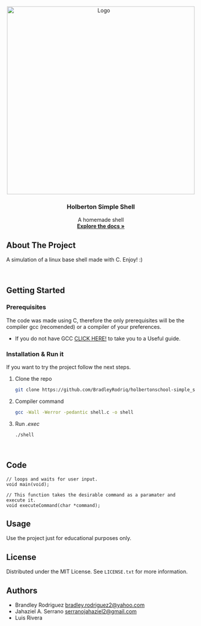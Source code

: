 
<a name="readme-top"></a>

<!-- PROJECT LOGO -->
<br />
<div align="center">
  <!-- <a href="https://github.com/othneildrew/Best-README-Template"> -->
    <img src="https://uploads-ssl.webflow.com/6105315644a26f77912a1ada/63eea844ae4e3022154e2878_Holberton.png" alt="Logo" width="500" height="">
  </a>

  <h3 align="center">Holberton Simple Shell</h3>

  <p align="center">
    A homemade shell 
    <br />
    <a href="https://github.com/BradleyRodriq/holbertonschool-simple_shell/"><strong>Explore the docs »</strong></a>
  </p>
</div>


<!-- ABOUT THE PROJECT -->
## About The Project

A simulation of a linux base shell made with C. Enjoy! :)


</br>


<!-- GETTING STARTED -->
## Getting Started


### Prerequisites
The code was made using C, therefore the only prerequisites will be the compiler gcc (recomended) or a compiler of your preferences.

* If you do not have GCC <a href="https://www.guru99.com/c-gcc-install.html">CLICK HERE!</a> to take you to a Useful guide.

### Installation & Run it
If you want to try the project follow the next steps.


1. Clone the repo

    ```sh
    git clone https://github.com/BradleyRodriq/holbertonschool-simple_shell.git
    ```

2. Compiler command

    ```sh
    gcc -Wall -Werror -pedantic shell.c -o shell
   ```
3. Run _.exec_
    ```sh
    ./shell
   ```
</br>

<!-- CODE EXPLANATION -->
##  Code
```
// loops and waits for user input.
void main(void);

// This function takes the desirable command as a paramater and execute it.
void executeCommand(char *command);
```



<!-- USAGE EXAMPLES -->
## Usage
Use the project just for educational purposes only.


<!-- LICENSE -->
## License
Distributed under the MIT License. See `LICENSE.txt` for more information.

<!-- CONTACT -->
## Authors
- Brandley Rodriguez <bradley.rodriguez2@yahoo.com>
- Jahaziel A. Serrano <serranojahaziel2@gmail.com>
- Luis Rivera 


